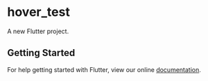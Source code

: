 # hover_test

A new Flutter project.

## Getting Started

For help getting started with Flutter, view our online
[documentation](https://flutter.io/).
